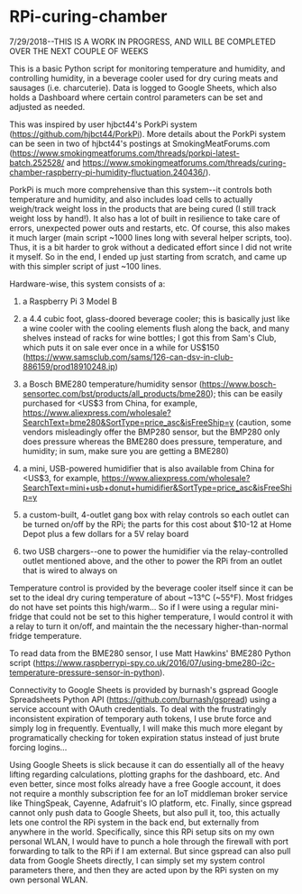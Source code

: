 # RPi-curing-chamber
7/29/2018--THIS IS A WORK IN PROGRESS, AND WILL BE COMPLETED OVER THE NEXT COUPLE OF WEEKS

This is a basic Python script for monitoring temperature and humidity, and controlling humidity, in a beverage cooler used for dry curing meats and sausages (i.e. charcuterie).  Data is logged to Google Sheets, which also holds a Dashboard where certain control parameters can be set and adjusted as needed.

This was inspired by user hjbct44's PorkPi system (https://github.com/hjbct44/PorkPi).  More details about the PorkPi system can be seen in two of hjbct44's postings at SmokingMeatForums.com (https://www.smokingmeatforums.com/threads/porkpi-latest-batch.252528/ and https://www.smokingmeatforums.com/threads/curing-chamber-raspberry-pi-humidity-fluctuation.240436/).

PorkPi is much more comprehensive than this system--it controls both temperature and humidity, and also includes load cells to actually weigh/track weight loss in the products that are being cured (I still track weight loss by hand!).  It also has a lot of built in resilience to take care of errors, unexpected power outs and restarts, etc.  Of course, this also makes it much larger (main script ~1000 lines long with several helper scripts, too).  Thus, it is a bit harder to grok without a dedicated effort since I did not write it myself.  So in the end, I ended up just starting from scratch, and came up with this simpler script of just ~100 lines.

Hardware-wise, this system consists of a:

1.  a Raspberry Pi 3 Model B

2.  a 4.4 cubic foot, glass-doored beverage cooler; this is basically just like a wine cooler with the cooling elements flush along the back, and many shelves instead of racks for wine bottles; I got this from Sam's Club, which puts it on sale ever once in a while for US$150 (https://www.samsclub.com/sams/126-can-dsv-in-club-886159/prod18910248.ip)

3.  a Bosch BME280 temperature/humidity sensor (https://www.bosch-sensortec.com/bst/products/all_products/bme280); this can be easily purchased for <US$3 from China, for example, https://www.aliexpress.com/wholesale?SearchText=bme280&SortType=price_asc&isFreeShip=y (caution, some vendors misleadingly offer the BMP280 sensor, but the BMP280 only does pressure whereas the BME280 does pressure, temperature, and humidity; in sum, make sure you are getting a BME280)

4.  a mini, USB-powered humidifier that is also available from China for <US$3, for example, https://www.aliexpress.com/wholesale?SearchText=mini+usb+donut+humidifier&SortType=price_asc&isFreeShip=y

5.  a custom-built, 4-outlet gang box with relay controls so each outlet can be turned on/off by the RPi; the parts for this cost about $10-12 at Home Depot plus a few dollars for a 5V relay board

6.  two USB chargers--one to power the humidifier via the relay-controlled outlet mentioned above, and the other to power the RPi from an outlet that is wired to always on

Temperature control is provided by the beverage cooler itself since it can be set to the ideal dry curing temperature of about ~13°C (~55°F).  Most fridges do not have set points this high/warm...  So if I were using a regular mini-fridge that could not be set to this higher temperature, I would control it with a relay to turn it on/off, and maintain the the necessary higher-than-normal fridge temperature.

To read data from the BME280 sensor, I use Matt Hawkins' BME280 Python script (https://www.raspberrypi-spy.co.uk/2016/07/using-bme280-i2c-temperature-pressure-sensor-in-python).

Connectivity to Google Sheets is provided by burnash's gspread Google Spreadsheets Python API (https://github.com/burnash/gspread) using a service account with OAuth credentials.  To deal with the frustratingly inconsistent expiration of temporary auth tokens, I use brute force and simply log in frequently.  Eventually, I will make this much more elegant by programatically checking for token expiration status instead of just brute forcing logins...

Using Google Sheets is slick because it can do essentially all of the heavy lifting regarding calculations, plotting graphs for the dashboard, etc.  And even better, since most folks already have a free Google account, it does not require a monthly subscription fee for an IoT middleman broker service like ThingSpeak, Cayenne, Adafruit's IO platform, etc.  Finally, since gspread cannot only push data to Google Sheets, but also pull it, too, this actually lets one control the RPi system in the back end, but externally from anywhere in the world.  Specifically, since this RPi setup sits on my own personal WLAN, I would have to punch a hole through the firewall with port forwarding to talk to the RPi if I am external.  But since gspread can also pull data from Google Sheets directly, I can simply set my system control parameters there, and then they are acted upon by the RPi systen on my own personal WLAN.
